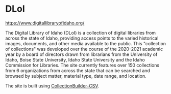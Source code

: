 # DLoI

<https://www.digitallibraryofidaho.org/>

The Digital Library of Idaho (DLoI) is a collection of digital libraries from across the state of Idaho, providing access points to the varied historical images, documents, and other media available to the public. 
This "collection of collections" was developed over the course of the 2020-2021 academic year by a board of directors drawn from librarians from the University of Idaho, Boise State University, Idaho State University and the Idaho Commission for Libraries. 
The site currently features over 150 collections from 6 organizations from across the state that can be searched and browsed by subject matter, material type, date range, and location. 

The site is built using [CollectionBuilder-CSV](https://github.com/CollectionBuilder/collectionbuilder-csv).
